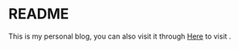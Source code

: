 # README 

This is my personal blog, you can also visit it through 
[Here](https://blog.nancheng58.cn) to visit .

